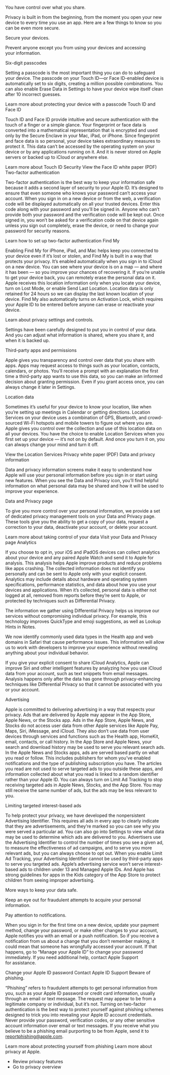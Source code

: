 You have control over what you share.

Privacy is built in from the beginning, from the moment you open your new device to every time you use an app. Here are a few things to know so you can be even more secure.

Secure your devices.

Prevent anyone except you from using your devices and accessing your information.

Six-digit passcodes

Setting a passcode is the most important thing you can do to safeguard your device. The passcode on your Touch ID—or Face ID-enabled device is automatically set to six digits, creating a million possible combinations. You can also enable Erase Data in Settings to have your device wipe itself clean after 10 incorrect guesses.

Learn more about protecting your device with a passcode Touch ID and Face ID

Touch ID and Face ID provide intuitive and secure authentication with the touch of a finger or a simple glance. Your fingerprint or face data is converted into a mathematical representation that is encrypted and used only by the Secure Enclave in your Mac, iPad, or iPhone. Since fingerprint and face data is so personal, your device takes extraordinary measures to protect it. This data can’t be accessed by the operating system on your device or by any applications running on it. And it is never stored on Apple servers or backed up to iCloud or anywhere else.

Learn more about Touch ID Security View the Face ID white paper (PDF) Two-factor authentication

Two-factor authentication is the best way to keep your information safe because it adds a second layer of security to your Apple ID. It’s designed to ensure that even someone who knows your password can’t access your account. When you sign in on a new device or from the web, a verification code will be displayed automatically on all your trusted devices. Enter this code along with your password and you’ll be signed in. Anyone who can’t provide both your password and the verification code will be kept out. Once signed in, you won’t be asked for a verification code on that device again unless you sign out completely, erase the device, or need to change your password for security reasons.

Learn how to set up two-factor authentication Find My

Enabling Find My for iPhone, iPad, and Mac helps keep you connected to your device even if it’s lost or stolen, and Find My is built in a way that protects your privacy. It’s enabled automatically when you sign in to iCloud on a new device. You can see where your device is on a map — and where it has been — so you improve your chances of recovering it. If you’re unable to get your device back, you can remotely erase the personal data on it. Apple receives this location information only when you locate your device, turn on Lost Mode, or enable Send Last Location. Location data is only retained for 24 hours so we can display the last known location of your device. Find My also automatically turns on Activation Lock, which requires your Apple ID to be entered before anyone can erase or reactivate your device.

Learn about privacy settings and controls.

Settings have been carefully designed to put you in control of your data. And you can adjust what information is shared, where you share it, and when it is backed up.

Third-party apps and permissions

Apple gives you transparency and control over data that you share with apps. Apps may request access to things such as your location, contacts, calendars, or photos. You’ll receive a prompt with an explanation the first time a third-party app wants to use this data, so you can make an informed decision about granting permission. Even if you grant access once, you can always change it later in Settings.

Location data

Sometimes it’s useful for your device to know your location, like when you’re setting up meetings in Calendar or getting directions. Location Services on your device uses a combination of GPS, Bluetooth, and crowd-sourced Wi-Fi hotspots and mobile towers to figure out where you are. Apple gives you control over the collection and use of this location data on all your devices. You have the choice to enable Location Services when you first set up your device — it’s not on by default. And once you turn it on, you can always change your mind and turn it off.

View the Location Services Privacy white paper (PDF) Data and privacy information

Data and privacy information screens make it easy to understand how Apple will use your personal information before you sign in or start using new features. When you see the Data and Privacy icon, you’ll find helpful information on what personal data may be shared and how it will be used to improve your experience.

Data and Privacy page

To give you more control over your personal information, we provide a set of dedicated privacy management tools on your Data and Privacy page. These tools give you the ability to get a copy of your data, request a correction to your data, deactivate your account, or delete your account.

Learn more about taking control of your data Visit your Data and Privacy page Analytics

If you choose to opt in, your iOS and iPadOS devices can collect analytics about your device and any paired Apple Watch and send it to Apple for analysis. This analysis helps Apple improve products and reduce problems like apps crashing. The collected information does not identify you personally and can be sent to Apple only with your explicit consent. Analytics may include details about hardware and operating system specifications, performance statistics, and data about how you use your devices and applications. When it’s collected, personal data is either not logged at all, removed from reports before they’re sent to Apple, or protected by techniques such as Differential Privacy.

The information we gather using Differential Privacy helps us improve our services without compromising individual privacy. For example, this technology improves QuickType and emoji suggestions, as well as Lookup Hints in Notes.

We now identify commonly used data types in the Health app and web domains in Safari that cause performance issues. This information will allow us to work with developers to improve your experience without revealing anything about your individual behavior.

If you give your explicit consent to share iCloud Analytics, Apple can improve Siri and other intelligent features by analyzing how you use iCloud data from your account, such as text snippets from email messages. Analysis happens only after the data has gone through privacy-enhancing techniques like Differential Privacy so that it cannot be associated with you or your account.

Advertising

Apple is committed to delivering advertising in a way that respects your privacy. Ads that are delivered by Apple may appear in the App Store, Apple News, or the Stocks app. Ads in the App Store, Apple News, and Stocks do not access user data from other Apple services like Apple Pay, Maps, Siri, iMessage, and iCloud. They also don’t use data from user devices through services and functions such as the Health app, HomeKit, email, contacts, or call history. In the App Store and Apple News, your search and download history may be used to serve you relevant search ads. In the Apple News and Stocks apps, ads are served based partly on what you read or follow. This includes publishers for whom you’ve enabled notifications and the type of publishing subscription you have. The articles you read are not used to serve targeted ads to you outside these apps, and information collected about what you read is linked to a random identifier rather than your Apple ID. You can always turn on Limit Ad Tracking to stop receiving targeted ads in Apple News, Stocks, and the App Store. You may still receive the same number of ads, but the ads may be less relevant to you.

Limiting targeted interest-based ads

To help protect your privacy, we have developed the nonpersistent Advertising Identifier. This requires all ads in every app to clearly indicate that they are advertisements, and they’re marked so you can see why you were served a particular ad. You can also go into Settings to view what data may be used to determine which ads are delivered to you. Advertisers use the Advertising Identifier to control the number of times you see a given ad, to measure the effectiveness of ad campaigns, and to serve you more relevant ads, but you can always choose to opt out. When you enable Limit Ad Tracking, your Advertising Identifier cannot be used by third-party apps to serve you targeted ads. Apple’s advertising service won’t serve interest-based ads to children under 13 and Managed Apple IDs. And Apple has strong guidelines for apps in the Kids category of the App Store to protect children from seeing improper advertising.

More ways to keep your data safe.

Keep an eye out for fraudulent attempts to acquire your personal information.

Pay attention to notifications.

When you sign in for the first time on a new device, update your payment method, change your password, or make other changes to your account, Apple notifies you with an email or a push notification. So if you receive a notification from us about a change that you don’t remember making, it could mean that someone has wrongfully accessed your account. If that happens, go to “Manage your Apple ID” to change your password immediately. If you need additional help, contact Apple Support for assistance.

Change your Apple ID password Contact Apple ID Support Beware of phishing.

“Phishing” refers to fraudulent attempts to get personal information from you, such as your Apple ID password or credit card information, usually through an email or text message. The request may appear to be from a legitimate company or individual, but it’s not. Turning on two-factor authentication is the best way to protect yourself against phishing schemes designed to trick you into revealing your Apple ID account credentials. Never provide your password, verification codes, or any other sensitive account information over email or text messages. If you receive what you believe to be a phishing email purporting to be from Apple, send it to reportphishing@apple.com.

Learn more about protecting yourself from phishing Learn more about privacy at Apple.

*   Review privacy features
*   Go to privacy overview